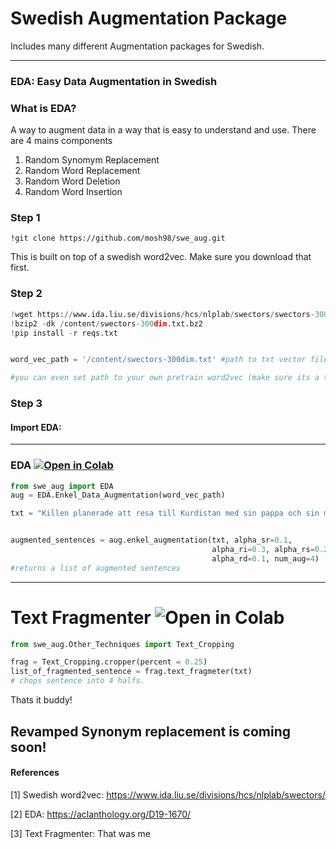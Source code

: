# Swedish Augmentation Package

Includes many different Augmentation packages for Swedish.



----------------------------------------------------
### EDA: Easy Data Augmentation in Swedish
### What is EDA?
A way to augment data in a way that is easy to understand and use. There are 4 mains components
1. Random Synomym Replacement
2. Random Word Replacement
3. Random Word Deletion
4. Random Word Insertion

### Step 1
``!git clone https://github.com/mosh98/swe_aug.git``

This is built on top of a swedish word2vec. Make sure you download that first.

### Step 2
````python
!wget https://www.ida.liu.se/divisions/hcs/nlplab/swectors/swectors-300dim.txt.bz2
!bzip2 -dk /content/swectors-300dim.txt.bz2
!pip install -r reqs.txt


word_vec_path = '/content/swectors-300dim.txt' #path to txt vector file

#you can even set path to your own pretrain word2vec (make sure its a txt file)
````

### Step 3
#### Import EDA:

____________________________________________________________________

### EDA [![Open in Colab](https://colab.research.google.com/assets/colab-badge.svg)](https://colab.research.google.com/drive/118UDmQzHtO3UmO0HroL4nthNG4Qea-k8?usp=sharing)


```python
from swe_aug import EDA
aug = EDA.Enkel_Data_Augmentation(word_vec_path)

txt = "Killen planerade att resa till Kurdistan med sin pappa och sin mamma. "
```

````python

augmented_sentences = aug.enkel_augmentation(txt, alpha_sr=0.1, 
                                             alpha_ri=0.3, alpha_rs=0.2, 
                                             alpha_rd=0.1, num_aug=4)
#returns a list of augmented sentences
````
___________________________________________________________________________



# Text Fragmenter ![Open in Colab](https://colab.research.google.com/assets/colab-badge.svg)
```python
from swe_aug.Other_Techniques import Text_Cropping

frag = Text_Cropping.cropper(percent = 0.25)
list_of_fragmented_sentence = frag.text_fragmeter(txt)
# chops sentence into 4 halfs.
```


Thats it buddy!


##  Revamped Synonym replacement is coming soon!

#### References
[1] Swedish word2vec: https://www.ida.liu.se/divisions/hcs/nlplab/swectors/

[2] EDA: https://aclanthology.org/D19-1670/

[3] Text Fragmenter: That was me
